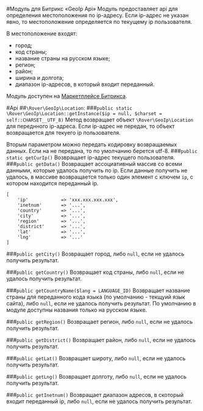 #Модуль для Битрикс «GeoIp Api»
Модуль предоставляет api для определения местоположения по ip-адресу. Если ip-адрес не указан явно, то местоположение определяется по текущему ip пользователя.

В местоположение входят:

* город;
* код страны;
* название страны на русском языке;
* регион;
* район;
* ширина и долгота;
* диапазон ip-адресов, в который входит переданный.

Модуль доступен на [Маркетплейсе Битрикса](http://marketplace.1c-bitrix.ru/solutions/rover.geoip/).

#Api
##`\Rover\GeoIp\Location`:
###`public static \Rover\GeoIp\Location::getInstance($ip = null, $charset = self::CHARSET__UTF_8)`
Метод возвращает объект `\Rover\GeoIp\Location` для переднного ip-адреса. Если ip-адрес не передан, то объект возвращается для текуего ip пользователя.

Вторым параметром можно передать кодировку возвращаемых данных. Если на не передана, то по умолчанию берется utf-8.
###`public static getCurIp()`
Возвращает ip-адрес текущего пользователя.
###`public getData()`
Возвращает ассоциативный массив со всеми данными, которые удалось получить по ip. Если данные получить не удалось, в массиве возвращается только один элемент с ключем `ip`, с котором находится переданный ip.

	[
		'ip'            => 'xxx.xxx.xxx.xxx',
		'inetnum'       => '...',
		'country'       => '...',
		'city'          => '...',
		'region'        => '...',
		'district'      => '...',
		'lat'           => '...',
		'lng'           => '...'
	]	
	
###`public getCity()`
Возвращает город, либо `null`, если не удалось получить результат.	

###`public getCountry()`
Возвращает код страны, либо `null`, если не удалось получить результат.	

###`public getCountryName($lang = LANGUAGE_ID)`
Возвращает название страны для переданного кода языка (по умолчанию - текщуий язык сайта), либо `null`, если не удалось получить результат. По умолчанию в модуле доступны названия только на русском языке.
	
###`public getRegion()`
Возвращает регион, либо `null`, если не удалось получить результат.	
	
###`public getDistrict()`
Возвращает район, либо `null`, если не удалось получить результат.
		
###`public getLat()`
Возвращает широту, либо `null`, если не удалось получить результат.	
			
###`public getLng()`
Возвращает долготу, либо `null`, если не удалось получить результат.	
				
###`public getInetnum()`
Возвращает диапазон адресов, в скоторый входит переданный ip, либо `null`, если не удалось получить результат.	
	